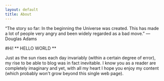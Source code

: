 ```yaml
---
layout: default
title: About
---
```



“The story so far: In the beginning the Universe was created. This has made a lot of people very angry and been widely regarded as a bad move.” ― Douglas Adams

#Hi!
** HELLO WORLD **

Just as the sun rises each day invariably (within a certain degree of error), my rise to be able to blog was in fact inevitable. I know you as a reader are completely imaginary and yet, with all my heart I hope you enjoy my content (which probably won't grow beyond this single web page).

